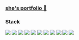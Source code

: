 <div>

 <h3>
    <a href="https://www.notion.so/Aspiring-Developer-0cc07b31dab64488b30fa8b81198f6e0">
         she's portfolio 📄 
     </a>
</h3>

  
  <h3>Stack</h3>
  <a><img src="https://img.shields.io/badge/React-00D1F7?style=flat-square&logo=React&logoColor=FFFFFF"/></a> <a><img src="https://img.shields.io/badge/HTML-F1662A?style=flat-square&logo=HTML5&logoColor=FFFFFF"/></a> <a><img src="https://img.shields.io/badge/CSS-33A9DC?style=flat-square&logo=Css3&logoColor="FFFFFF"/></a> <a><img src="https://img.shields.io/badge/JS-F7DF1E?style=flat-square&logo=Javascript&logoColor=FFFFFF"/></a> <a><img src="https://img.shields.io/badge/Redux-7F42C3?style=flat-square&logo=Redux&logoColor=FFFFFF"/></a> <a><img src="https://img.shields.io/badge/Figma-000000?style=flat-square&logo=Figma&logoColor=FFFFFF"/></a> <a><img src="https://img.shields.io/badge/Sass-CF649A?style=flat-square&logo=Sass&logoColor=FFFFFF"/></a> <a><img src="https://img.shields.io/badge/TS-3178C6?style=flat-square&logo=TypeScript&logoColor=FFFFFF"/></a>  <a><img src="https://img.shields.io/badge/C-3949AB?style=flat-square&logo=C&logoColor=FFFFFF"/></a>  <a><img src="https://img.shields.io/badge/Python-326897?style=flat-square&logo=Python&logoColor=FFFFFF"/></a> <a><img src="https://img.shields.io/badge/Next.js-FFFFFF?style=flat-square&logo=Next.js&logoColor=000000"/></a>
</div>
